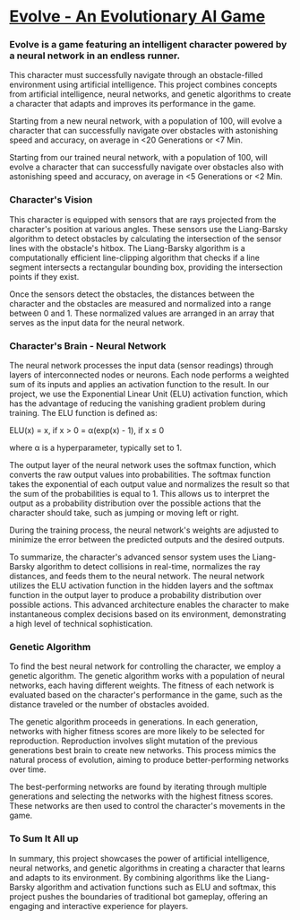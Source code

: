 [Evolve - An Evolutionary AI Game](https://evolve-cm.web.app/ "Evolve")
=======

### Evolve is a game featuring an intelligent character powered by a neural network in an endless runner.

This character must successfully navigate through an obstacle-filled environment using artificial intelligence. This project combines concepts from artificial intelligence, neural networks, and genetic algorithms to create a character that adapts and improves its performance in the game.

Starting from a new neural network, with a population of 100, will evolve a character that can successfully navigate over obstacles with astonishing speed and accuracy, on average in <20 Generations or <7 Min.

Starting from our trained neural network, with a population of 100, will evolve a character that can successfully navigate over obstacles also with astonishing speed and accuracy, on average in <5 Generations or <2 Min.

### Character's Vision

This character is equipped with sensors that are rays projected from the character's position at various angles. These sensors use the Liang-Barsky algorithm to detect obstacles by calculating the intersection of the sensor lines with the obstacle's hitbox. The Liang-Barsky algorithm is a computationally efficient line-clipping algorithm that checks if a line segment intersects a rectangular bounding box, providing the intersection points if they exist.

Once the sensors detect the obstacles, the distances between the character and the obstacles are measured and normalized into a range between 0 and 1. These normalized values are arranged in an array that serves as the input data for the neural network.

### Character's Brain - Neural Network

The neural network processes the input data (sensor readings) through layers of interconnected nodes or neurons. Each node performs a weighted sum of its inputs and applies an activation function to the result. In our project, we use the Exponential Linear Unit (ELU) activation function, which has the advantage of reducing the vanishing gradient problem during training. The ELU function is defined as:

ELU(x) = x, if x > 0
= α(exp(x) - 1), if x ≤ 0

where α is a hyperparameter, typically set to 1.

The output layer of the neural network uses the softmax function, which converts the raw output values into probabilities. The softmax function takes the exponential of each output value and normalizes the result so that the sum of the probabilities is equal to 1. This allows us to interpret the output as a probability distribution over the possible actions that the character should take, such as jumping or moving left or right.

During the training process, the neural network's weights are adjusted to minimize the error between the predicted outputs and the desired outputs.

To summarize, the character's advanced sensor system uses the Liang-Barsky algorithm to detect collisions in real-time, normalizes the ray distances, and feeds them to the neural network. The neural network utilizes the ELU activation function in the hidden layers and the softmax function in the output layer to produce a probability distribution over possible actions. This advanced architecture enables the character to make instantaneous complex decisions based on its environment, demonstrating a high level of technical sophistication.

### Genetic Algorithm

To find the best neural network for controlling the character, we employ a genetic algorithm. The genetic algorithm works with a population of neural networks, each having different weights. The fitness of each network is evaluated based on the character's performance in the game, such as the distance traveled or the number of obstacles avoided.

The genetic algorithm proceeds in generations. In each generation, networks with higher fitness scores are more likely to be selected for reproduction. Reproduction involves slight mutation of the previous generations best brain to create new networks. This process mimics the natural process of evolution, aiming to produce better-performing networks over time.

The best-performing networks are found by iterating through multiple generations and selecting the networks with the highest fitness scores. These networks are then used to control the character's movements in the game.

### To Sum It All up

In summary, this project showcases the power of artificial intelligence, neural networks, and genetic algorithms in creating a character that learns and adapts to its environment. By combining algorithms like the Liang-Barsky algorithm and activation functions such as ELU and softmax, this project pushes the boundaries of traditional bot gameplay, offering an engaging and interactive experience for players.
